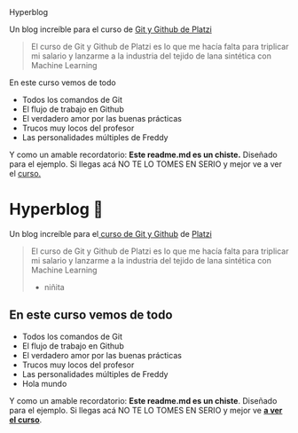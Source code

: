 <html lang="es">
<head>
    <meta charset="UTF-8">
    <meta http-equiv="X-UA-Compatible" content="IE=edge">
    <meta name="viewport" content="width=device-width, initial-scale=1.0">
    <title>Hyperblog</title>
    <!-- Compiled and minified CSS -->
    <link rel="stylesheet" href="https://cdnjs.cloudflare.com/ajax/libs/materialize/1.0.0/css/materialize.min.css">
    <!-- Compiled and minified JavaScript -->
    <script src="https://cdnjs.cloudflare.com/ajax/libs/materialize/1.0.0/js/materialize.min.js"></script>
    <link rel="stylesheet" href="css/styles.css">
    <link href="https://fonts.googleapis.com/icon?family=Material+Icons" rel="stylesheet">
</head>
<body>
    <div class="row">
    <div class="col l12">
      <div class="card blue-grey darken-1">
        <div class="card-content white-text">
          <span class="card-title">Hyperblog</span>
          <p>Un blog increíble para el curso de <a href="https://platzi.com/cursos/git-github/">Git y Github de Platzi</a></p>
		  <blockquote class="white-text">
      El curso de Git y Github de Platzi es lo que me hacía falta para triplicar mi salario y lanzarme a la industria del tejido de lana sintética con Machine Learning
    </blockquote>
	<span class="card-title">En este curso vemos de todo</span>
	<ul>
  <li>Todos los comandos de Git</li>
  <li>El flujo de trabajo en Github</li>
  <li>El verdadero amor por las buenas prácticas</li>
  <li>Trucos muy locos del profesor</li>
  <li>Las personalidades múltiples de Freddy</li>
</ul>
        </div>
        <div class="card-action">
		<p>Y como un amable recordatorio: <b>Este readme.md es un chiste.</b>  Diseñado para el ejemplo. Si llegas acá NO TE LO TOMES EN SERIO y mejor ve a ver el <a href="https://platzi.com/cursos/git-github/">curso.</a>
		  </p>
        </div>
      </div>
    </div>
  </div>
</body>
</html>

# Hyperblog 💚
Un blog increíble para el[ curso de Git y Github](https://platzi.com/cursos/git-github/ " curso de Git y Github") de [Platzi](https://platzi.com/ "Platzi")
> El curso de Git y Github de Platzi es lo que me hacía falta para triplicar mi salario y lanzarme a la industria del tejido de lana sintética con Machine Learning
> - niñita

## En este curso vemos de todo
* Todos los comandos de Git
* El flujo de trabajo en Github
* El verdadero amor por las buenas prácticas
* Trucos muy locos del profesor
* Las personalidades múltiples de Freddy
* Hola mundo

Y como un amable recordatorio: **Este readme.md es un chiste**.  Diseñado para el ejemplo. Si llegas acá NO TE LO TOMES EN SERIO y mejor ve [**a ver el curso**](https://platzi.com/cursos/git-github/ "a ver el curso").
